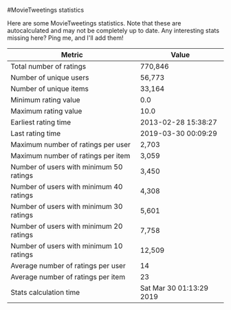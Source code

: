 #MovieTweetings statistics

Here are some MovieTweetings statistics. Note that these are autocalculated and may not be completely up to date. Any interesting stats missing here? Ping me, and I'll add them!

Metric | Value
--- | ---
Total number of ratings                 | 770,846
Number of unique users                  | 56,773
Number of unique items                  | 33,164
Minimum rating value                    | 0.0
Maximum rating value                    | 10.0
Earliest rating time                    | 2013-02-28 15:38:27
Last rating time                        | 2019-03-30 00:09:29
Maximum number of ratings per user      | 2,703
Maximum number of ratings per item      | 3,059
Number of users with minimum 50 ratings | 3,450
Number of users with minimum 40 ratings | 4,308
Number of users with minimum 30 ratings | 5,601
Number of users with minimum 20 ratings | 7,758
Number of users with minimum 10 ratings | 12,509
Average number of ratings per user      | 14
Average number of ratings per item      | 23
Stats calculation time                  | Sat Mar 30 01:13:29 2019

